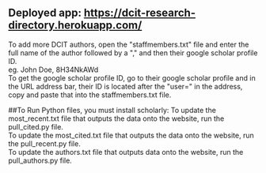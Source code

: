 ## Deployed app: https://dcit-research-directory.herokuapp.com/

To add more DCIT authors, open the "staffmembers.txt" file and enter the full name of the author followed by a "," and then their google scholar profile ID.
<br>
eg. John Doe, 8H34NkAWd
<br>
To get the google scholar profile ID, go to their google scholar profile and in the URL address bar, their ID is located after the "user=" in the address, copy and paste that into the staffmembers.txt file.
<br>

##To Run Python files, you must install scholarly: 
To update the most_recent.txt file that outputs the data onto the website, run the pull_cited.py file. <br>
To update the most_cited.txt file that outputs the data onto the website, run the pull_recent.py file. <br>
To update the authors.txt file that outputs data onto the website, run the pull_authors.py file. <br>
